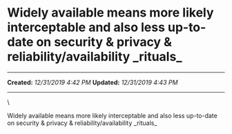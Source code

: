 Widely available means more likely interceptable and also less up-to-date on security & privacy & reliability/availability \_rituals\_
======================================================================================================================================

  -------------- ----------------------
  **Created:**   *12/31/2019 4:42 PM*
  **Updated:**   *12/31/2019 4:43 PM*
  -------------- ----------------------

\

Widely available means more likely interceptable and also less
up-to-date on security & privacy & reliability/availability \_rituals\_

 
